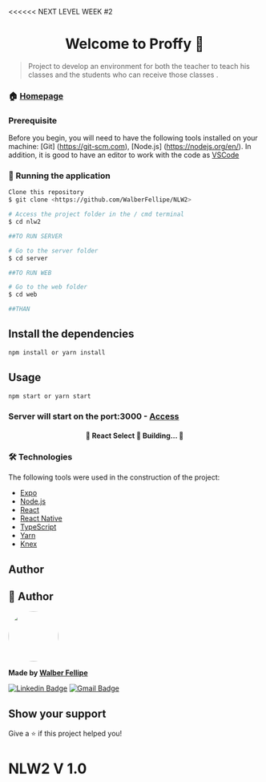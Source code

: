 <<<<<< NEXT LEVEL WEEK #2
<h1 align="center">Welcome to Proffy 👋</h1>


> Project to develop an environment for both the teacher to teach his classes and the students who can receive those classes
.

### 🏠 [Homepage](https://github.com/WalberFellipe/NLW2)

### Prerequisite

Before you begin, you will need to have the following tools installed on your machine:
[Git] (https://git-scm.com), [Node.js] (https://nodejs.org/en/).
In addition, it is good to have an editor to work with the code as [VSCode](https://code.visualstudio.com/)

### 🎲 Running the application


```bash
Clone this repository
$ git clone <https://github.com/WalberFellipe/NLW2>

# Access the project folder in the / cmd terminal
$ cd nlw2

##TO RUN SERVER

# Go to the server folder
$ cd server

##TO RUN WEB

# Go to the web folder
$ cd web

##THAN
```

## Install the dependencies

```sh
npm install or yarn install
```

## Usage

```sh
npm start or yarn start
```

### Server will start on the port:3000 - [Access](http://localhost:3000)

<h4 align="center"> 
	🚧  React Select 🚀 Building...  🚧
</h4>

### 🛠 Technologies

The following tools were used in the construction of the project:

- [Expo](https://expo.io/)
- [Node.js](https://nodejs.org/en/)
- [React](https://pt-br.reactjs.org/)
- [React Native](https://reactnative.dev/)
- [TypeScript](https://www.typescriptlang.org/docs)
- [Yarn](https://classic.yarnpkg.com/pt-BR/docs/)
- [Knex](http://knexjs.org/)

## Author

👤 Author
---

<a><img style="border-radius: 50%;" src="https://avatars2.githubusercontent.com/u/51340360?s=460&u=9edfb8c41900d8ff429b4daeb31f3fae8a397a18&v=4" width="100px;" alt="">
	
<b>Made by [Walber Fellipe](https://github.com/WalberFellipe)</b></a>

[![Linkedin Badge](https://img.shields.io/badge/-Walber-blue?style=flat-square&logo=Linkedin&logoColor=white&link=https://www.linkedin.com/in/walber-fellipe-579549165/)](https://www.linkedin.com/in/walber-fellipe-579549165/) 
[![Gmail Badge](https://img.shields.io/badge/-walberfellipe18@gmail.com-c14438?style=flat-square&logo=Gmail&logoColor=white&link=mailto:walberfellipe18@gmail.com)](mailto:walberfellipe18@gmail.com)

## Show your support

Give a ⭐️ if this project helped you!

# NLW2 V 1.0

